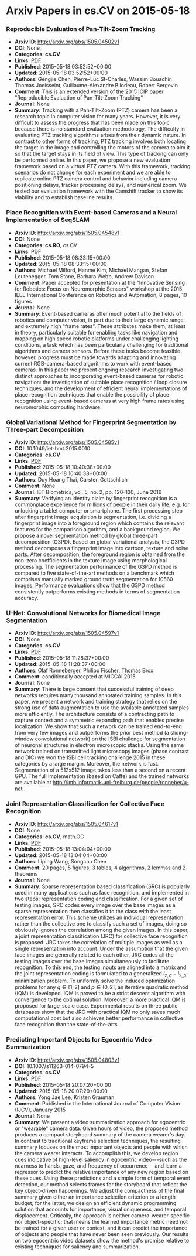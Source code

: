 # Arxiv Papers in cs.CV on 2015-05-18
### Reproducible Evaluation of Pan-Tilt-Zoom Tracking
- **Arxiv ID**: http://arxiv.org/abs/1505.04502v1
- **DOI**: None
- **Categories**: **cs.CV**
- **Links**: [PDF](http://arxiv.org/pdf/1505.04502v1)
- **Published**: 2015-05-18 03:52:52+00:00
- **Updated**: 2015-05-18 03:52:52+00:00
- **Authors**: Gengjie Chen, Pierre-Luc St-Charles, Wassim Bouachir, Thomas Joeisseint, Guillaume-Alexandre Bilodeau, Robert Bergevin
- **Comment**: This is an extended version of the 2015 ICIP paper "Reproducible
  Evaluation of Pan-Tilt-Zoom Tracking"
- **Journal**: None
- **Summary**: Tracking with a Pan-Tilt-Zoom (PTZ) camera has been a research topic in computer vision for many years. However, it is very difficult to assess the progress that has been made on this topic because there is no standard evaluation methodology. The difficulty in evaluating PTZ tracking algorithms arises from their dynamic nature. In contrast to other forms of tracking, PTZ tracking involves both locating the target in the image and controlling the motors of the camera to aim it so that the target stays in its field of view. This type of tracking can only be performed online. In this paper, we propose a new evaluation framework based on a virtual PTZ camera. With this framework, tracking scenarios do not change for each experiment and we are able to replicate online PTZ camera control and behavior including camera positioning delays, tracker processing delays, and numerical zoom. We tested our evaluation framework with the Camshift tracker to show its viability and to establish baseline results.



### Place Recognition with Event-based Cameras and a Neural Implementation of SeqSLAM
- **Arxiv ID**: http://arxiv.org/abs/1505.04548v1
- **DOI**: None
- **Categories**: **cs.RO**, cs.CV
- **Links**: [PDF](http://arxiv.org/pdf/1505.04548v1)
- **Published**: 2015-05-18 08:33:15+00:00
- **Updated**: 2015-05-18 08:33:15+00:00
- **Authors**: Michael Milford, Hanme Kim, Michael Mangan, Stefan Leutenegger, Tom Stone, Barbara Webb, Andrew Davison
- **Comment**: Paper accepted for presentation at the "Innovative Sensing for
  Robotics: Focus on Neuromorphic Sensors" workshop at the 2015 IEEE
  International Conference on Robotics and Automation, 8 pages, 10 figures
- **Journal**: None
- **Summary**: Event-based cameras offer much potential to the fields of robotics and computer vision, in part due to their large dynamic range and extremely high "frame rates". These attributes make them, at least in theory, particularly suitable for enabling tasks like navigation and mapping on high speed robotic platforms under challenging lighting conditions, a task which has been particularly challenging for traditional algorithms and camera sensors. Before these tasks become feasible however, progress must be made towards adapting and innovating current RGB-camera-based algorithms to work with event-based cameras. In this paper we present ongoing research investigating two distinct approaches to incorporating event-based cameras for robotic navigation: the investigation of suitable place recognition / loop closure techniques, and the development of efficient neural implementations of place recognition techniques that enable the possibility of place recognition using event-based cameras at very high frame rates using neuromorphic computing hardware.



### Global Variational Method for Fingerprint Segmentation by Three-part Decomposition
- **Arxiv ID**: http://arxiv.org/abs/1505.04585v1
- **DOI**: 10.1049/iet-bmt.2015.0010
- **Categories**: **cs.CV**
- **Links**: [PDF](http://arxiv.org/pdf/1505.04585v1)
- **Published**: 2015-05-18 10:40:38+00:00
- **Updated**: 2015-05-18 10:40:38+00:00
- **Authors**: Duy Hoang Thai, Carsten Gottschlich
- **Comment**: None
- **Journal**: IET Biometrics, vol. 5, no. 2, pp. 120-130, June 2016
- **Summary**: Verifying an identity claim by fingerprint recognition is a commonplace experience for millions of people in their daily life, e.g. for unlocking a tablet computer or smartphone. The first processing step after fingerprint image acquisition is segmentation, i.e. dividing a fingerprint image into a foreground region which contains the relevant features for the comparison algorithm, and a background region. We propose a novel segmentation method by global three-part decomposition (G3PD). Based on global variational analysis, the G3PD method decomposes a fingerprint image into cartoon, texture and noise parts. After decomposition, the foreground region is obtained from the non-zero coefficients in the texture image using morphological processing. The segmentation performance of the G3PD method is compared to five state-of-the-art methods on a benchmark which comprises manually marked ground truth segmentation for 10560 images. Performance evaluations show that the G3PD method consistently outperforms existing methods in terms of segmentation accuracy.



### U-Net: Convolutional Networks for Biomedical Image Segmentation
- **Arxiv ID**: http://arxiv.org/abs/1505.04597v1
- **DOI**: None
- **Categories**: **cs.CV**
- **Links**: [PDF](http://arxiv.org/pdf/1505.04597v1)
- **Published**: 2015-05-18 11:28:37+00:00
- **Updated**: 2015-05-18 11:28:37+00:00
- **Authors**: Olaf Ronneberger, Philipp Fischer, Thomas Brox
- **Comment**: conditionally accepted at MICCAI 2015
- **Journal**: None
- **Summary**: There is large consent that successful training of deep networks requires many thousand annotated training samples. In this paper, we present a network and training strategy that relies on the strong use of data augmentation to use the available annotated samples more efficiently. The architecture consists of a contracting path to capture context and a symmetric expanding path that enables precise localization. We show that such a network can be trained end-to-end from very few images and outperforms the prior best method (a sliding-window convolutional network) on the ISBI challenge for segmentation of neuronal structures in electron microscopic stacks. Using the same network trained on transmitted light microscopy images (phase contrast and DIC) we won the ISBI cell tracking challenge 2015 in these categories by a large margin. Moreover, the network is fast. Segmentation of a 512x512 image takes less than a second on a recent GPU. The full implementation (based on Caffe) and the trained networks are available at http://lmb.informatik.uni-freiburg.de/people/ronneber/u-net .



### Joint Representation Classification for Collective Face Recognition
- **Arxiv ID**: http://arxiv.org/abs/1505.04617v1
- **DOI**: None
- **Categories**: **cs.CV**, math.OC
- **Links**: [PDF](http://arxiv.org/pdf/1505.04617v1)
- **Published**: 2015-05-18 13:04:04+00:00
- **Updated**: 2015-05-18 13:04:04+00:00
- **Authors**: Liping Wang, Songcan Chen
- **Comment**: 20 pages, 5 figures, 3 tables; 4 algorithms, 2 lemmas and 2 theorems
- **Journal**: None
- **Summary**: Sparse representation based classification (SRC) is popularly used in many applications such as face recognition, and implemented in two steps: representation coding and classification. For a given set of testing images, SRC codes every image over the base images as a sparse representation then classifies it to the class with the least representation error. This scheme utilizes an individual representation rather than the collective one to classify such a set of images, doing so obviously ignores the correlation among the given images. In this paper, a joint representation classification (JRC) for collective face recognition is proposed. JRC takes the correlation of multiple images as well as a single representation into account. Under the assumption that the given face images are generally related to each other, JRC codes all the testing images over the base images simultaneously to facilitate recognition. To this end, the testing inputs are aligned into a matrix and the joint representation coding is formulated to a generalized $l_{2,q}-l_{2,p}$-minimization problem. To uniformly solve the induced optimization problems for any $q\in[1,2]$ and $p\in (0,2]$, an iterative quadratic method (IQM) is developed. IQM is proved to be a strict descent algorithm with convergence to the optimal solution. Moreover, a more practical IQM is proposed for large-scale case. Experimental results on three public databases show that the JRC with practical IQM no only saves much computational cost but also achieves better performance in collective face recognition than the state-of-the-arts.



### Predicting Important Objects for Egocentric Video Summarization
- **Arxiv ID**: http://arxiv.org/abs/1505.04803v1
- **DOI**: 10.1007/s11263-014-0794-5
- **Categories**: **cs.CV**
- **Links**: [PDF](http://arxiv.org/pdf/1505.04803v1)
- **Published**: 2015-05-18 20:07:20+00:00
- **Updated**: 2015-05-18 20:07:20+00:00
- **Authors**: Yong Jae Lee, Kristen Grauman
- **Comment**: Published in the International Journal of Computer Vision (IJCV),
  January 2015
- **Journal**: None
- **Summary**: We present a video summarization approach for egocentric or "wearable" camera data. Given hours of video, the proposed method produces a compact storyboard summary of the camera wearer's day. In contrast to traditional keyframe selection techniques, the resulting summary focuses on the most important objects and people with which the camera wearer interacts. To accomplish this, we develop region cues indicative of high-level saliency in egocentric video---such as the nearness to hands, gaze, and frequency of occurrence---and learn a regressor to predict the relative importance of any new region based on these cues. Using these predictions and a simple form of temporal event detection, our method selects frames for the storyboard that reflect the key object-driven happenings. We adjust the compactness of the final summary given either an importance selection criterion or a length budget; for the latter, we design an efficient dynamic programming solution that accounts for importance, visual uniqueness, and temporal displacement. Critically, the approach is neither camera-wearer-specific nor object-specific; that means the learned importance metric need not be trained for a given user or context, and it can predict the importance of objects and people that have never been seen previously. Our results on two egocentric video datasets show the method's promise relative to existing techniques for saliency and summarization.



